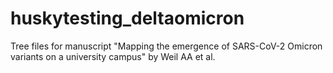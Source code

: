 # huskytesting_deltaomicron
Tree files for manuscript "Mapping the emergence of SARS-CoV-2 Omicron variants on a university campus" by Weil AA et al. 
